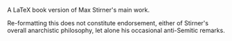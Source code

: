 A LaTeX book version of Max Stirner's main work.

Re-formatting this does not constitute endorsement, either of Stirner's
overall anarchistic philosophy, let alone his occasional anti-Semitic
remarks.

